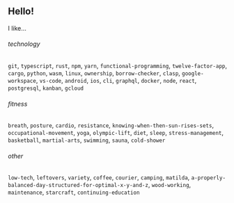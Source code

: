 ## Hello!

I like...

###### technology

`git`, `typescript`, `rust`, `npm`, `yarn`, `functional-programming`, `twelve-factor-app`, `cargo`, `python`, `wasm`, `linux`, `ownership`, `borrow-checker`, `clasp`, `google-workspace`, `vs-code`, `android`, `ios`, `cli`, `graphql`, `docker`, `node`, `react`, `postgresql`, `kanban`, `gcloud`

###### fitness

`breath`, `posture`, `cardio`, `resistance`, `knowing-when-then-sun-rises-sets`, `occupational-movement`, `yoga`, `olympic-lift`, `diet`, `sleep`, `stress-management`, `basketball`, `martial-arts`, `swimming`, `sauna`, `cold-shower`


###### other 
`low-tech`, `leftovers`, `variety`, `coffee`, `courier`, `camping`, `matilda`, `a-properly-balanced-day-structured-for-optimal-x-y-and-z`, `wood-working`,  `maintenance`, `starcraft`, `continuing-education`
